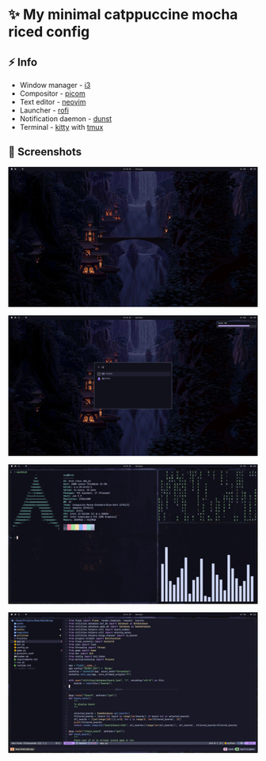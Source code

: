 # ✨ My minimal catppuccine mocha riced config

## ⚡ Info

- Window manager - [i3](https://i3wm.org/)
- Compositor - [picom](https://github.com/yshui/picom)
- Text editor - [neovim](https://github.com/neovim/neovim)
- Launcher - [rofi](https://github.com/davatorium/rofi)
- Notification daemon - [dunst](https://github.com/dunst-project/dunst)
- Terminal - [kitty](https://github.com/kovidgoyal/kitty) with [tmux](https://github.com/tmux/tmux)

## 📸 Screenshots
![screenshots 0](./screenshots/ss0.png)

![screenshots 0](./screenshots/ss1.png)

![screenshots 0](./screenshots/ss2.png)

![screenshots 0](./screenshots/ss3.png)

